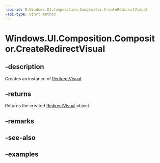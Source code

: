```yaml
---
-api-id: M:Windows.UI.Composition.Compositor.CreateRedirectVisual
-api-type: winrt method
---
```


<!-- Method syntax.
public RedirectVisual Compositor.CreateRedirectVisual()
-->

# Windows.UI.Composition.Compositor.CreateRedirectVisual

## -description

Creates an instance of [RedirectVisual](redirectvisual.md).

## -returns

Returns the created [RedirectVisual](redirectvisual.md) object.

## -remarks

## -see-also

## -examples

